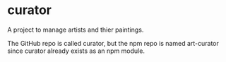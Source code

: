 # curator

A project to manage artists and thier paintings.

The GitHub repo is called curator, but the npm repo is named art-curator since curator already exists as an npm module.
